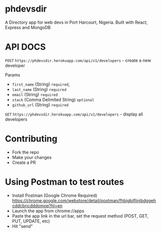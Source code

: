 # phdevsdir
A Directory app for web devs in Port Harcourt, Nigeria. Built with React, Express and MongoDB

# API DOCS

`POST` `https://phdevsdir.herokuapp.com/api/v1/developers` - create a new developer

Params

- `first_name` (String) `required`,
- `last_name` (String) `required`
- `email` (String) `required`
- `stack` (Comma Delimited String) `optional`
- `github_url` (String) `required`

`GET` `https://phdevsdir.herokuapp.com/api/v1/developers` - display all developers

# Contributing
- Fork the repo
- Make your changes
- Create a PR

# Using Postman to test routes
- Install Postman (Google Chrome Required) https://chrome.google.com/webstore/detail/postman/fhbjgbiflinjbdggehcddcbncdddomop?hl=en
- Launch the app from chrome://apps
- Paste the app link in the url bar, set the request method (POST, GET, PUT, UPDATE, etc)
- Hit "send"
